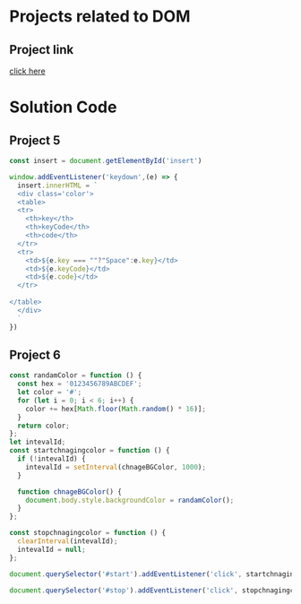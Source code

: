 # Projects related to DOM

## Project link
[click here](https://stackblitz.com/edit/dom-project-chaiaurcode-t6vspd?file=index.html)

# Solution Code

## Project 5

```javascript
const insert = document.getElementById('insert')

window.addEventListener('keydown',(e) => {
  insert.innerHTML = `
  <div class='color'>
  <table>
  <tr>
    <th>key</th>
    <th>keyCode</th>
    <th>code</th>
  </tr>
  <tr>
    <td>${e.key === ""?"Space":e.key}</td>
    <td>${e.keyCode}</td>
    <td>${e.code}</td>
  </tr>
  
</table>
  </div>
  `
})

```

## Project 6

```javascript
const randamColor = function () {
  const hex = '0123456789ABCDEF';
  let color = '#';
  for (let i = 0; i < 6; i++) {
    color += hex[Math.floor(Math.random() * 16)];
  }
  return color;
};
let intevalId;
const startchnagingcolor = function () {
  if (!intevalId) {
    intevalId = setInterval(chnageBGColor, 1000);
  }

  function chnageBGColor() {
    document.body.style.backgroundColor = randamColor();
  }
};

const stopchnagingcolor = function () {
  clearInterval(intevalId);
  intevalId = null;
};

document.querySelector('#start').addEventListener('click', startchnagingcolor);

document.querySelector('#stop').addEventListener('click', stopchnagingcolor);


```

